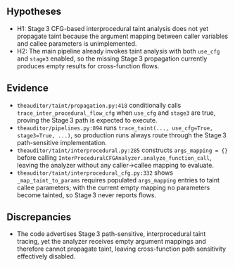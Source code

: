 ## Hypotheses
- H1: Stage 3 CFG-based interprocedural taint analysis does not yet propagate taint because the argument mapping between caller variables and callee parameters is unimplemented.
- H2: The main pipeline already invokes taint analysis with both `use_cfg` and `stage3` enabled, so the missing Stage 3 propagation currently produces empty results for cross-function flows.

## Evidence
- `theauditor/taint/propagation.py:418` conditionally calls `trace_inter_procedural_flow_cfg` when `use_cfg` and `stage3` are true, proving the Stage 3 path is expected to execute.
- `theauditor/pipelines.py:894` runs `trace_taint(..., use_cfg=True, stage3=True, ...)`, so production runs always route through the Stage 3 path-sensitive implementation.
- `theauditor/taint/interprocedural.py:285` constructs `args_mapping = {}` before calling `InterProceduralCFGAnalyzer.analyze_function_call`, leaving the analyzer without any caller→callee mapping to evaluate.
- `theauditor/taint/interprocedural_cfg.py:332` shows `_map_taint_to_params` requires populated `args_mapping` entries to taint callee parameters; with the current empty mapping no parameters become tainted, so Stage 3 never reports flows.

## Discrepancies
- The code advertises Stage 3 path-sensitive, interprocedural taint tracing, yet the analyzer receives empty argument mappings and therefore cannot propagate taint, leaving cross-function path sensitivity effectively disabled.
